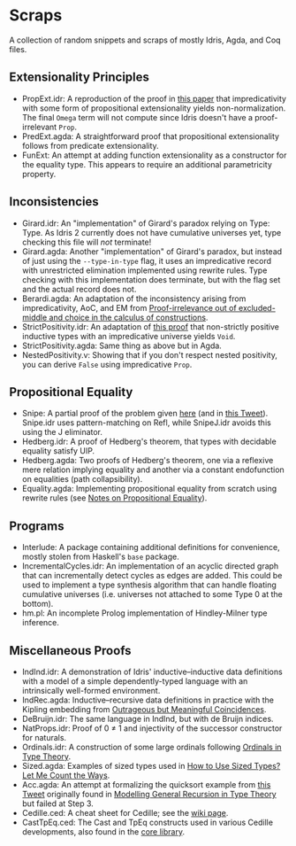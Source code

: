 # Scraps

A collection of random snippets and scraps of mostly Idris, Agda, and Coq files.

## Extensionality Principles

* PropExt.idr: A reproduction of the proof in [this paper](https://doi.org/10.23638/LMCS-16(2:14)2020)
  that impredicativity with some form of propositional extensionality yields non-normalization.
  The final `Omega` term will not compute since Idris doesn't have a proof-irrelevant `Prop`.
* PredExt.agda: A straightforward proof that propositional extensionality follows from predicate extensionality.
* FunExt: An attempt at adding function extensionality as a constructor for the equality type.
  This appears to require an additional parametricity property.

## Inconsistencies

* Girard.idr: An "implementation" of Girard's paradox relying on Type: Type.
  As Idris 2 currently does not have cumulative universes yet, type checking this file will *not* terminate!
* Girard.agda: Another "implementation" of Girard's paradox, but instead of just using the `--type-in-type` flag,
  it uses an impredicative record with unrestricted elimination implemented using rewrite rules.
  Type checking with this implementation does terminate, but with the flag set and the actual record does not.
* Berardi.agda: An adaptation of the inconsistency arising from impredicativity, AoC, and EM from
  [Proof-irrelevance out of excluded-middle and choice in the calculus of constructions](https://doi.org/10.1017/S0956796800001829).
* StrictPositivity.idr: An adaptation of [this proof](http://vilhelms.github.io/posts/why-must-inductive-types-be-strictly-positive/)
  that non-strictly positive inductive types with an impredicative universe yields `Void`.
* StrictPositivity.agda: Same thing as above but in Agda.
* NestedPositivity.v: Showing that if you don't respect nested positivity, you can derive `False` using impredicative `Prop`.

## Propositional Equality

* Snipe: A partial proof of the problem given [here](https://sympa.inria.fr/sympa/arc/coq-club/2020-10/msg00010.html)
  (and in [this Tweet](https://twitter.com/TaliaRinger/status/1314805118299037696)).
  Snipe.idr uses pattern-matching on Refl, while SnipeJ.idr avoids this using the J eliminator.
* Hedberg.idr: A proof of Hedberg's theorem, that types with decidable equality satisfy UIP.
* Hedberg.agda: Two proofs of Hedberg's theorem, one via a reflexive mere relation implying equality
  and another via a constant endofunction on equalities (path collapsibility).
* Equality.agda: Implementing propositional equality from scratch using rewrite rules 
  (see [Notes on Propositional Equality](https://ionathan.ch/2021/05/25/notes-on-equality.html)).

## Programs

* Interlude: A package containing additional definitions for convenience, mostly stolen from Haskell's `base` package.
* IncrementalCycles.idr: An implementation of an acyclic directed graph that can incrementally detect cycles as edges are added.
  This could be used to implement a type synthesis algorithm that can handle floating cumulative universes
  (i.e. universes not attached to some Type 0 at the bottom).
* hm.pl: An incomplete Prolog implementation of Hindley-Milner type inference.

## Miscellaneous Proofs

* IndInd.idr: A demonstration of Idris' inductive–inductive data definitions with a model
  of a simple dependently-typed language with an intrinsically well-formed environment.
* IndRec.agda: Inductive–recursive data definitions in practice with the Kipling embedding
  from [Outrageous but Meaningful Coincidences](https://personal.cis.strath.ac.uk/conor.mcbride/pub/DepRep/DepRep.pdf).
* DeBruijn.idr: The same language in IndInd, but with de Bruijn indices.
* NatProps.idr: Proof of 0 ≠ 1 and injectivity of the successor constructor for naturals.
* Ordinals.idr: A construction of some large ordinals following [Ordinals in Type Theory](http://www.cse.chalmers.se/~coquand/ordinal.ps).
* Sized.agda: Examples of sized types used in [How to Use Sized Types? Let Me Count the Ways](https://ionathan.ch/2021/08/26/using-sized-types.html).
* Acc.agda: An attempt at formalizing the quicksort example from [this Tweet](https://twitter.com/jonmsterling/status/1444640259552251921)
  originally found in [Modelling General Recursion in Type Theory](http://dx.doi.org/10.1017/S0960129505004822) but failed at Step 3.
* Cedille.ced: A cheat sheet for Cedille; see the [wiki page](https://github.com/ionathanch/ionathanch/wiki/Cedille).
* CastTpEq.ced: The Cast and TpEq constructs used in various Cedille developments, also found in the [core library](https://github.com/cedille/cedille/tree/master/new-lib/core).
